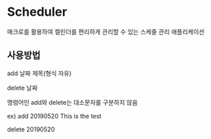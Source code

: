 # Scheduler
매크로를 활용하여 캘린더를 편리하게 관리할 수 있는 스케줄 관리 애플리케이션



## 사용방법

add 날짜 제목(형식 자유)

delete 날짜

명령어인 add와 delete는 대소문자를 구분하지 않음

ex) add 20190520 This is the test

   delete 20190520